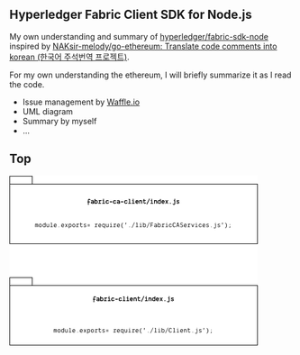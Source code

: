 ## Hyperledger Fabric Client SDK for Node.js

My own understanding and summary of [hyperledger/fabric-sdk-node](https://github.com/hyperledger/fabric-sdk-node) inspired by [NAKsir-melody/go-ethereum: Translate code comments into korean (한국어 주석번역 프로젝트)](https://github.com/NAKsir-melody/go-ethereum).

For my own understanding the ethereum, I will briefly summarize it as I read the code.

- Issue management by [Waffle.io](https://waffle.io/tkhwang/tkhwang-go-ethereum)
- UML diagram
- Summary by myself
- ...

## Top

![module](./fig/top.png)
